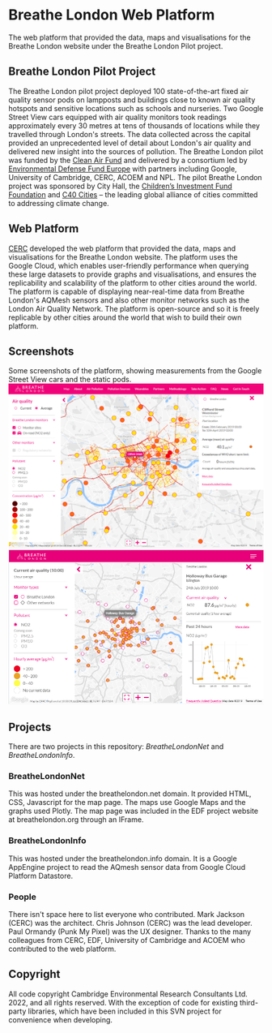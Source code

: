 # Breathe London Web Platform
The web platform that provided the data, maps and visualisations for the Breathe London website under the Breathe London Pilot project.

## Breathe London Pilot Project
The Breathe London pilot project deployed 100 state-of-the-art fixed air quality sensor pods on lampposts and buildings close to known air quality hotspots and sensitive locations such as schools and nurseries. Two Google Street View cars equipped with air quality monitors took readings approximately every 30 metres at tens of thousands of locations while they travelled through London's streets. The data collected across the capital provided an unprecedented level of detail about London's air quality and delivered new insight into the sources of pollution.
The Breathe London pilot was funded by the [Clean Air Fund](https://www.cleanairfund.org/) and delivered by a consortium led by [Environmental Defense Fund Europe](https://www.edfeurope.org/) 
with partners including Google, University of Cambridge, CERC, ACOEM and NPL. The pilot Breathe London project was sponsored by City Hall, the [Children’s Investment Fund Foundation](https://ciff.org/) 
and [C40 Cities](https://www.c40.org/) – the leading global alliance of cities committed to addressing climate change.

## Web Platform
[CERC](https://cerc.co.uk/environmental-research/web-platforms.html) developed the web platform that provided the data, maps and visualisations for the Breathe London website. 
The platform uses the Google Cloud, which enables user-friendly performance when querying these large datasets to provide graphs and visualisations, 
and ensures the replicability and scalability of the platform to other cities around the world. 
The platform is capable of displaying near-real-time data from Breathe London's AQMesh sensors and also other monitor networks such as the London Air Quality Network.
The platform is open-source and so it is freely replicable by other cities around the world that wish to build their own platform.

## Screenshots
Some screenshots of the platform, showing measurements from the Google Street View cars and the static pods.
![Screenshot of the platform showing Google Car data](Images/CERC_Breathe_London_OnRoad.png)
![Screenshot of the platform showing a static pod](Images/CERC_Breathe_London_StaticPod.png)

## Projects

There are two projects in this repository: *BreatheLondonNet* and *BreatheLondonInfo*.

### BreatheLondonNet
This was hosted under the breathelondon.net domain. It provided HTML, CSS, Javascript for the map page. The maps use Google Maps and the graphs used Plotly. The map page was included in the EDF project website at breathelondon.org through an IFrame.

### BreatheLondonInfo
This was hosted under the breathelondon.info domain. It is a Google AppEngine project to read the AQmesh sensor data from Google Cloud Platform Datastore. 

### People
There isn't space here to list everyone who contributed. Mark Jackson (CERC) was the architect. Chris Johnson (CERC) was the lead developer. Paul Ormandy (Punk My Pixel) was the UX designer. Thanks to the many colleagues from CERC, EDF, University of Cambridge and ACOEM who contributed to the web platform. 

## Copyright
All code copyright Cambridge Environmental Research Consultants Ltd. 2022, and all rights reserved. With the exception of code for existing third-party libraries, which have been included in this SVN project for convenience when developing.
